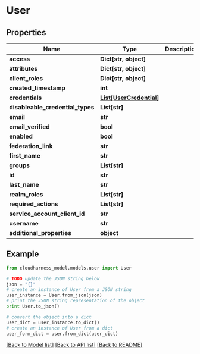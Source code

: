 # User


## Properties

Name | Type | Description | Notes
------------ | ------------- | ------------- | -------------
**access** | **Dict[str, object]** |  | [optional] 
**attributes** | **Dict[str, object]** |  | [optional] 
**client_roles** | **Dict[str, object]** |  | [optional] 
**created_timestamp** | **int** |  | [optional] 
**credentials** | [**List[UserCredential]**](UserCredential.md) |  | [optional] 
**disableable_credential_types** | **List[str]** |  | [optional] 
**email** | **str** |  | [optional] 
**email_verified** | **bool** |  | [optional] 
**enabled** | **bool** |  | [optional] 
**federation_link** | **str** |  | [optional] 
**first_name** | **str** |  | [optional] 
**groups** | **List[str]** |  | [optional] 
**id** | **str** |  | [optional] 
**last_name** | **str** |  | [optional] 
**realm_roles** | **List[str]** |  | [optional] 
**required_actions** | **List[str]** |  | [optional] 
**service_account_client_id** | **str** |  | [optional] 
**username** | **str** |  | [optional] 
**additional_properties** | **object** |  | [optional] 

## Example

```python
from cloudharness_model.models.user import User

# TODO update the JSON string below
json = "{}"
# create an instance of User from a JSON string
user_instance = User.from_json(json)
# print the JSON string representation of the object
print User.to_json()

# convert the object into a dict
user_dict = user_instance.to_dict()
# create an instance of User from a dict
user_form_dict = user.from_dict(user_dict)
```
[[Back to Model list]](../README.md#documentation-for-models) [[Back to API list]](../README.md#documentation-for-api-endpoints) [[Back to README]](../README.md)


